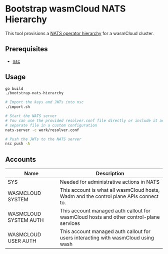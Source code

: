 # Bootstrap wasmCloud NATS Hierarchy

This tool provisions a [NATS operator
hierarchy](https://docs.nats.io/running-a-nats-service/configuration/securing_nats/auth_intro/jwt)
for a wasmCloud cluster.

## Prerequisites

* [nsc](https://github.com/nats-io/nsc)

## Usage

```bash
go build
./bootstrap-nats-hierarchy

# Import the keys and JWTs into nsc
./import.sh

# Start the NATS server
# You can use the provided resolver.conf file directly or include it as a
# separate file in a custom configuration
nats-server -c work/resolver.conf

# Push the JWTs to the NATS server
nsc push -A
```

## Accounts
| Name                  | Description                                                                            |
| ----                  | ----                                                                                   |
| SYS                   | Needed for administrative actions in NATS                                              |
| WASMCLOUD SYSTEM      | This account is what all wasmCloud hosts, Wadm and the control plane APIs connect to.  |
| WASMCLOUD SYSTEM AUTH | This account managed auth callout for wasmCloud hosts and other control-plane services |
| WASMCLOUD USER AUTH   | This account managed auth callout for users interacting with wasmCloud using wash      |
